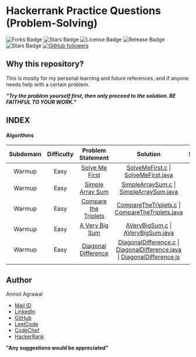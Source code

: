 # Hackerrank Practice Questions (Problem-Solving)

![Forks Badge](https://img.shields.io/github/forks/Anmol53/Hackerrank-Problem-Solving)
![Stars Badge](https://img.shields.io/github/stars/Anmol53/Hackerrank-Problem-Solving)
![License Badge](https://img.shields.io/github/license/Anmol53/Hackerrank-Problem-Solving)
![Release Badge](https://img.shields.io/github/contributors/Anmol53/Hackerrank-Problem-Solving)
![Stars Badge](https://img.shields.io/github/watchers/Anmol53/Hackerrank-Problem-Solving)
[![GitHub followers](https://img.shields.io/github/followers/Anmol53.svg?style=social&label=Follow&maxAge=2592000)](https://github.com/Anmol53?tab=followers)

## Why this repository?

This is mostly for my personal learning and future references, and if anyone needs help with a certain problem.

***"Try the problem yourself first, then only proceed to the solution. BE FAITHFUL TO YOUR WORK."***

## INDEX
#### Algorithms
| Subdomain	| Difficulty | Problem Statement | Solution | Score |
| :-------: | :--------: | :---------------: | :------: | :---: |
| Warmup | Easy| [Solve Me First](https://www.hackerrank.com/challenges/solve-me-first/problem) |[SolveMeFirst.c](https://github.com/Anmol53/Hackerrank-Problem-Solving/blob/master/Warmup/Solve%20Me%20First/SolveMeFirst.c) \| [SolveMeFirst.java](https://github.com/Anmol53/Hackerrank-Problem-Solving/blob/master/Warmup/Solve%20Me%20First/SolveMeFirst.java)|1|
| Warmup | Easy| [Simple Array Sum](https://www.hackerrank.com/challenges/simple-array-sum/problem) |[SimpleArraySum.c](https://github.com/Anmol53/Hackerrank-Problem-Solving/blob/master/Warmup/Simple%20Array%20Sum/Simple%20Array%20Sum.c) \| [SimpleArraySum.java](https://github.com/Anmol53/Hackerrank-Problem-Solving/blob/master/Warmup/Simple%20Array%20Sum/SimpleArraySum.java)|10|
| Warmup | Easy| [Compare the Triplets](https://www.hackerrank.com/challenges/compare-the-triplets/problem) |[CompareTheTriplets.c](https://github.com/Anmol53/Hackerrank-Problem-Solving/blob/master/Warmup/Compare%20the%20Triplets/Compare%20the%20Triplets.c) \| [CompareTheTriplets.java](https://github.com/Anmol53/Hackerrank-Problem-Solving/blob/master/Warmup/Compare%20the%20Triplets/Compare%20the%20Triplets.java)|10|
| Warmup | Easy| [A Very Big Sum](https://www.hackerrank.com/challenges/a-very-big-sum/problem) |[AVeryBigSum.c](https://github.com/Anmol53/Hackerrank-Problem-Solving/blob/master/Warmup/A%20Very%20Big%20Sum/A%20Very%20Big%20Sum.c) \| [AVeryBigSum.java](https://github.com/Anmol53/Hackerrank-Problem-Solving/blob/master/Warmup/A%20Very%20Big%20Sum/A%20Very%20Big%20Sum.java)|10|
| Warmup | Easy| [Diagonal Difference](https://www.hackerrank.com/challenges/diagonal-difference/problem) |[DiagonalDifference.c](https://github.com/Anmol53/Hackerrank-Problem-Solving/blob/master/Warmup/Diagonal%20Difference/Diagonal%20Difference.c) \| [DiagonalDifference.java](https://github.com/Anmol53/Hackerrank-Problem-Solving/blob/master/Warmup/Diagonal%20Difference/Diagonal%20Difference.java) \| [DiagonalDifference.js](https://github.com/Anmol53/Hackerrank-Problem-Solving/blob/master/Warmup/Diagonal%20Difference/Diagonal%20Difference.js)|10|
||||||

## Author
Anmol Agrawal
- [Mail ID](mailto:anmol.ag53@gmail.com?subject=[GitHub])
- [LinkedIn](https://www.linkedin.com/in/anmol-53/)
- [GitHub](https://github.com/Anmol53/)
- [LeetCode](https://leetcode.com/anmol_53/)
- [CodeChef](https://www.codechef.com/users/uniquecoder_)
- [HackerRank](https://www.hackerrank.com/anmol_53)

**"Any suggestions would be appreciated"**
